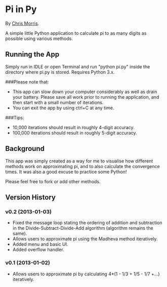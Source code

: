 # Pi in Py

By [Chris Morris](http://chrismorris.org).

A simple little Python application to calculate pi to as many digits as possible using various methods.

Running the App
---------------
Simply run in IDLE or open Terminal and run "python pi.py" inside the directory where pi.py is stored.
Requires Python 3.x.

###Please note that:
- This app can slow down your computer considerably as well as drain your battery. Please save all work prior to running the application, and then start with a small number of iterations.
- You can exit the app by using ctrl+C at any time.

###Tips:
- 10,000 iterations should result in roughly 4-digit accuracy.
- 100,000 iterations should result in roughly 5-digit accuracy.

Background
----------
This app was simply created as a way for me to visualise how different methods work on approximating pi, and to also calculate the convergence times. It was also a good excuse to practice some Python!

Please feel free to fork or add other methods.

Version History
---------------
### v0.2 (2013-01-03)
- Fixed the message loop stating the ordering of addition and subtraction in the Divide-Subtract-Divide-Add algorithm (algorithm remains the same).
- Allows users to approximate pi using the Madheva method iteratively.
- Added menu and basic UI.
- Added overflow handler.

### v0.1 (2013-01-02)
- Allows users to approximate pi by calculating 4*(1 - 1/3 + 1/5 - 1/7 +...) iteratively.
